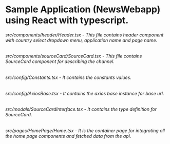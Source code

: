 ﻿# Sample Application (NewsWebapp) using React with typescript.

###### src/components/header/Header.tsx - This file contains header component with country select dropdown menu, application name and page name.

###### src/components/sourceCard/SourceCard.tsx - This file contains SourceCard component for describing the channel.

###### src/config/Constants.tsx - It contains the constants values.

###### src/config/AxiosBase.tsx - It contains the axios base instance for base url.

###### src/modals/SourceCardInterface.tsx - It contains the type definition for SourceCard.

###### src/pages/HomePage/Home.tsx - It is the container page for integrating all the home page components and fetched data from the api.
